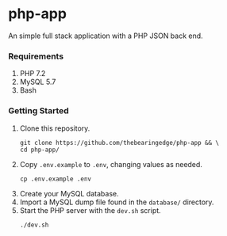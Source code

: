 # php-app

An simple full stack application with a PHP JSON back end.


### Requirements

1. PHP 7.2
1. MySQL 5.7
1. Bash

### Getting Started

1. Clone this repository.
    ```shell
    git clone https://github.com/thebearingedge/php-app && \
    cd php-app/
    ```
1. Copy `.env.example` to `.env`, changing values as needed.
    ```shell
    cp .env.example .env
    ```
1. Create your MySQL database.
1. Import a MySQL dump file found in the `database/` directory.
1. Start the PHP server with the `dev.sh` script.
    ```shell
    ./dev.sh
    ```

